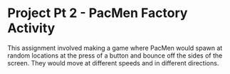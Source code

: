 # Project Pt 2 - PacMen Factory Activity
This assignment involved making a game where PacMen would spawn at random locations at the press of a button and bounce off the sides of the screen. They would move at different speeds and in different directions.